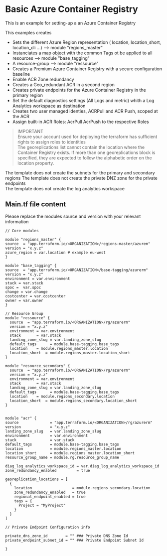# Basic Azure Container Registry

This is an example for setting-up a an Azure Container Registry

This examples creates
  - Sets the different Azure Region representation ( location, location_short, location_cli ...) --> module "regions_master"
  - Instanciates a map object with the common Tags ot be applied to all resources --> module "base_tagging"
  - A resource-group --> module "ressource" 
  - Creates a Premium Azure Container Registry with a secure configuration baseline
  - Enable ACR Zone redundancy
  - Creates a Geo_redundant ACR in a second region
  - Creates private endpoints for the Azure Container Registry in the primary region
  - Set the default diagnostics settings (All Logs and metric) whith a Log Analytics workspace as destination 
  - Creates two user managed identies, ACRPull and ACR Push, scoped at the ACR
  - Assign built-in ACR Roles: AcrPull AcrPush to the respective Roles

> IMPORTANT  
> Ensure your account used for deploying the terraform has sufficient rights to assign roles to identities  
> The georeplications list cannot contain the location where the Container Registry exists.
> If more than one georeplications block is specified, they are expected to follow the alphabetic order on the location property.

  The template does not create the subnets for the primary and secondary regions
  The template does not create the private DNZ zone for the private endpoints  
  The template does not create the log analytics workspace    

## Main.tf file content
  Please replace the modules source and version with your relevant information  

  ```hcl
// Core modules

module "regions_master" {
  source  = "app.terraform.io/<ORGANIZATION>/regions-master/azurem"
  version = "x.y.z"
  azure_region = var.location # example eu-west
}

module "base_tagging" {
  source  = "app.terraform.io/<ORGANIZATION>/base-tagging/azurerm"
  version = "x.y.z"
  environment = var.environment
  stack = var.stack
  spoc =  var.spoc
  change = var.change
  costcenter = var.costcenter
  owner = var.owner
}

// Resource Group
module "ressource" {
    source  = "app.terraform.io/<ORGANIZATION>/rg/azurerm"
    version = "x.y.z"
    environment = var.environment
    stack       = var.stack
    landing_zone_slug = var.landing_zone_slug
    default_tags      = module.base-tagging.base_tags
    location    = module.regions_master.location
    location_short  = module.regions_master.location_short
}

module "resource_secondary" {
    source  = "app.terraform.io/<ORGANIZATION>/rg/azurerm"
    version = "x.y.z"
    environment = var.environment
    stack       = var.stack
    landing_zone_slug = var.landing_zone_slug
    default_tags      = module.base-tagging.base_tags
    location    = module.regions_secondary.location
    location_short  = module.regions_secondary.location_short
}


module "acr" {
  source              = "app.terraform.io/<ORGANIZATION>/rg/azurerm"
  version             = "x.y.z"
  landing_zone_slug   = var.landing_zone_slug
  environment         = var.environment
  stack               = var.stack
  default_tags        = module.base-tagging.base_tags
  location            = module.regions_master.location
  location_short      = module.regions_master.location_short
  resource_group_name = module.rg.resource_group_name

  diag_log_analytics_workspace_id = var.diag_log_analytics_workspace_id
  zone_redundancy_enabled         = true

  georeplication_locations = [
    {
      location                  = module.regions_secondary.location
      zone_redundancy_enabled   = true
      regional_endpoint_enabled = true
      tags = {
        Project = "MyProject"
      }
    }
  ]

  // Private Endpoint Configuration info

  private_dns_zone_id        = "" ### Private DNS Zone Id
  private_endpoint_subnet_id = "" ### Private Endpoint Subnet Id

}
```